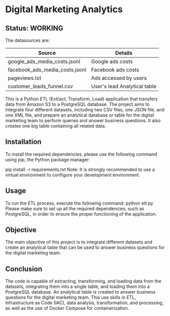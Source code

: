 # Digital Marketing Analytics

## Status: WORKING

The datasources are:

|    Source     |    Details    |
| ------------- | ------------- |
| google_ads_media_costs.jsonl	  | Google ads costs  |
| facebook_ads_media_costs.jsonl	  | Facebook ads costs  |
| pageviews.txt	| Ads accessed by users |
| customer_leads_funnel.csv	| User's lead Analytical table |

This is a Python ETL (Extract, Transform, Load) application that transfers data from Amazon S3 to a PostgreSQL database. The project aims to integrate four different datasets, including two CSV files, one JSON file, and one XML file, and prepare an analytical database or table for the digital marketing team to perform queries and answer business questions. It also creates one big table containing all related data.

## Installation
To install the required dependencies, please use the following command using pip, the Python package manager:

pip install -r requirements.txt
Note: It is strongly recommended to use a virtual environment to configure your development environment.

## Usage
To run the ETL process, execute the following command:
python etl.py
Please make sure to set up all the required dependencies, such as PostgreSQL, in order to ensure the proper functioning of the application.

## Objective
The main objective of this project is to integrate different datasets and create an analytical table that can be used to answer business questions for the digital marketing team.

## Conclusion

The code is capable of extracting, transforming, and loading data from the datasets, integrating them into a single table, and loading them into a PostgreSQL database. An analytical table is created to answer business questions for the digital marketing team. This use skills in ETL, Infrastructure as Code (IAC), data analysis, transformation, and processing, as well as the use of Docker Compose for containerization.
